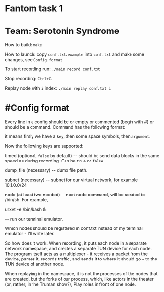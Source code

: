 # Fantom task 1
# Team: Serotonin Syndrome

How to build: ```make```

How to launch: copy `conf.txt.example` into `conf.txt` and make some changes, see `Config format`

To start recording run: ```./main record conf.txt```

Stop recording: `Ctrl+C`.

Replay node with `i` index: ```./main replay conf.txt i```

#Config format
===
Every line in a config should be or empty or commented (begin with #) or should be a command. Command has the following format:

<key> <argument>

it means firsly we have a `key`, then some space symbols, then `argument`.

Now the following keys are supported:

timed (optional, `false` by default) -- should be send data blocks in the same speed as during recording. Can be `true` or `false`

dump_file (necessary) -- dump file path.

subnet (necessary) -- subnet for our virtual network, for example 10.1.0.0/24

node (at least two needed) -- next node command, will be sended to /bin/sh. For example,

 urxvt -e /bin/bash &

-- run our terminal emulator.

Which nodes should be registered in conf.txt instead of my terminal emulator - I'll write later.

So how does it work. When recording, it puts each node in a separate network namespace, and creates a separate TUN device for each node. The program itself acts as a multiplexer - it receives a packet from the device, parses it, records traffic, and sends it to where it should go - to the TUN device of another node.

When replaying in the namespace, it is not the processes of the nodes that are created, but the forks of our process, which, like actors in the theater (or, rather, in the Truman show?), Play roles in front of one node.
